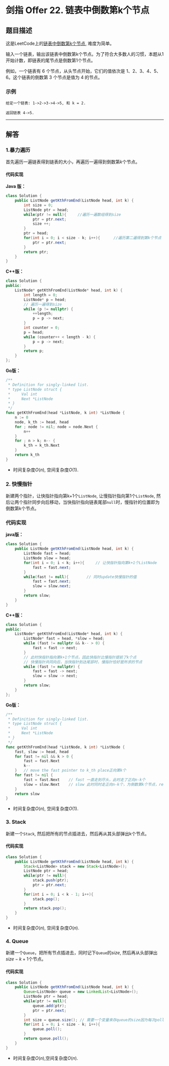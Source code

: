# 剑指 Offer 22. 链表中倒数第k个节点

## 题目描述

这是LeetCode上的[链表中倒数第k个节点](https://leetcode-cn.com/problems/lian-biao-zhong-dao-shu-di-kge-jie-dian-lcof/), 难度为简单。



输入一个链表，输出该链表中倒数第k个节点。为了符合大多数人的习惯，本题从1开始计数，即链表的尾节点是倒数第1个节点。

例如，一个链表有 6 个节点，从头节点开始，它们的值依次是 1、2、3、4、5、6。这个链表的倒数第 3 个节点是值为 4 的节点。

### 示例

```
给定一个链表: 1->2->3->4->5, 和 k = 2.

返回链表 4->5.
```



***

## 解答

### 1.暴力遍历

首先遍历一遍链表得到链表的大小，再遍历一遍得到倒数第$k$个节点。

#### 代码实现

**Java 版：**

```Java
class Solution {
    public ListNode getKthFromEnd(ListNode head, int k) {
        int size = 0;
        ListNode ptr = head;
        while(ptr != null){		//遍历一遍数组得到size
            ptr = ptr.next;
            size ++;
        }
        ptr = head;
        for(int i = 0; i < size - k; i++){		//遍历第二遍得到第k个节点
            ptr = ptr.next;
        }
        return ptr;
    }
}
```

**C++版：**

```cpp
class Solution {
public:
    ListNode* getKthFromEnd(ListNode* head, int k) {
        int length = 0;
        ListNode* p = head;
        // 遍历一遍得到size
        while (p != nullptr) {
            ++length;
            p = p -> next;
        }
        int counter = 0;
        p = head;
        while (counter++ < length - k) {
            p = p -> next;
        }
        return p;
    }
};
```

**Go版：**

```go
/**
 * Definition for singly-linked list.
 * type ListNode struct {
 *     Val int
 *     Next *ListNode
 * }
 */
func getKthFromEnd(head *ListNode, k int) *ListNode {
    n := 0
    node, k_th := head, head
    for ; node != nil; node = node.Next {
        n++
    }
    for ; n > k; n-- {
        k_th = k_th.Next
    }
    return k_th
}
```

* 时间复杂度$O(n)$, 空间复杂度$O(1)$.

### 2. 快慢指针

新建两个指针，让快指针指向第k+1​个`ListNode`, 让慢指针指向第1个`ListNode`, 然后让两个指针同步向后移动，当快指针指向链表尾部`null`时，慢指针的位置即为倒数第k个节点。

### 代码实现

**java版：**

```Java
class Solution {
    public ListNode getKthFromEnd(ListNode head, int k) {
        ListNode fast = head;
        ListNode slow = head;
        for(int i = 0; i < k; i++){		// 让快指针指向第k+1个ListNode
            fast = fast.next;
        }
        while(fast != null){		// 同时update快慢指针的值
            fast = fast.next;
            slow = slow.next;
        }
        return slow;
    }
}
```

**C++版：**

```cpp
class Solution {
public:
    ListNode* getKthFromEnd(ListNode* head, int k) {
        ListNode* fast = head, *slow = head;
        while (fast != nullptr && k-- > 0) {
            fast = fast -> next;
        }
        // 此时快指针指向第k+1个节点，因此快指针比慢指针提前了k个点
        // 快慢指针共同向后，当快指针到达尾部时，慢指针恰好是所求的节点
        while (fast != nullptr) {
            fast = fast -> next;
            slow = slow -> next;
        }
        return slow;
    }
};
```

**Go版：**

```go
/**
 * Definition for singly-linked list.
 * type ListNode struct {
 *     Val int
 *     Next *ListNode
 * }
 */
func getKthFromEnd(head *ListNode, k int) *ListNode {
    fast, slow := head, head
    for fast != nil && k > 0 {
        fast = fast.Next
        k--
    }   // move the fast pointer to k_th place正向第k个
    for fast != nil {
        fast = fast.Next    // fast 一直走到尽头，此时走了正向n-k个
        slow = slow.Next    // slow 此时同时走正向n-k个，为倒数第k个节点，return即可
    }
    return slow
}
```

* 时间复杂度$O(n)$, 空间复杂度$O(1)$​.

### 3. Stack

新建一个`Stack`, 然后把所有的节点插进去，然后再从其头部弹出k个节点。

#### 代码实现

```Java
class Solution {
    public ListNode getKthFromEnd(ListNode head, int k) {
        Stack<ListNode> stack = new Stack<ListNode>();
        ListNode ptr = head;
        while(ptr != null){
            stack.push(ptr);
            ptr = ptr.next;
        }
        for(int i = 0; i < k - 1; i++){
            stack.pop();
        }
        return stack.pop();
    }
}
```

* 时间复杂度$O(n)$​, 空间复杂度$O(n)$.





### 4. Queue

新建一个`Queue`，把所有节点插进去，同时记下`Queue`的$size$, 然后再从头部弹出$size - k + 1$个节点。

#### 代码实现

```Java
class Solution {
    public ListNode getKthFromEnd(ListNode head, int k) {
        Queue<ListNode> queue = new LinkedList<ListNode>();
        ListNode ptr = head;
        while(ptr != null){
            queue.add(ptr);
            ptr = ptr.next;
        }
        int size = queue.size(); // 需要一个变量来存queue的size因为每次poll()之后size会变
        for(int i = 0; i < size - k; i++){
            queue.poll();
        }
        return queue.poll();
    }
}
```

* 时间复杂度$O(n)$,空间复杂度$O(n)$​.
